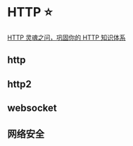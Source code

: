 # HTTP ⭐

[HTTP 灵魂之问，巩固你的 HTTP 知识体系](https://juejin.cn/post/6844904100035821575)

## http

## http2

## websocket

## 网络安全
